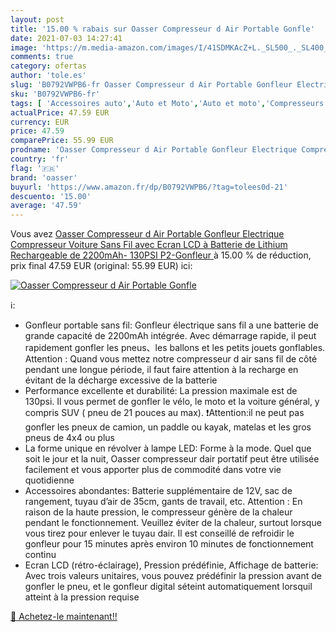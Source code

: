 ```yaml
---
layout: post
title: '15.00 % rabais sur Oasser Compresseur d Air Portable Gonfle'
date: 2021-07-03 14:27:41
image: 'https://m.media-amazon.com/images/I/41SDMKAcZ+L._SL500_._SL400_.jpg'
comments: true
category: ofertas
author: 'tole.es'
slug: 'B0792VWPB6-fr Oasser Compresseur d Air Portable Gonfleur Electrique...'
sku: 'B0792VWPB6-fr'
tags: [ 'Accessoires auto','Auto et Moto','Auto et moto','Compresseurs dair portatifs','Outils et dépannage','Outils pour pneus et roues','Pompes pour auto','oasser', ]
actualPrice: 47.59 EUR
currency: EUR
price: 47.59
comparePrice: 55.99 EUR
prodname: 'Oasser Compresseur d Air Portable Gonfleur Electrique Compresseur Voiture Sans Fil avec Ecran LCD à Batterie de Lithium Rechargeable de 2200mAh- 130PSI  P2-Gonfleur '
country: 'fr'
flag: '🇫🇷'
brand: 'oasser'
buyurl: 'https://www.amazon.fr/dp/B0792VWPB6/?tag=tolees0d-21'
descuento: '15.00'
average: '47.59'
---
```


Vous avez [Oasser Compresseur d Air Portable Gonfleur Electrique Compresseur Voiture Sans Fil avec Ecran LCD à Batterie de Lithium Rechargeable de 2200mAh- 130PSI  P2-Gonfleur ](https://www.amazon.fr/dp/B0792VWPB6/?tag=tolees0d-21)  à  15.00 % de réduction, prix final  47.59 EUR (original: 55.99 EUR) ici:

[![Oasser Compresseur d Air Portable Gonfle](https://m.media-amazon.com/images/I/41SDMKAcZ+L._SL500_._SL400_.jpg)](https://www.amazon.fr/dp/B0792VWPB6/?tag=tolees0d-21)

ℹ️:

- Gonfleur portable sans fil: Gonfleur électrique sans fil a une batterie de grande capacité de 2200mAh intégrée. Avec démarrage rapide, il peut rapidement gonfler les pneus、les ballons et les petits jouets gonflables. Attention : Quand vous mettez notre compresseur d air sans fil de côté pendant une longue période, il faut faire attention à la recharge en évitant de la décharge excessive de la batterie
- Performance excellente et durabilité: La pression maximale est de 130psi. Il vous permet de gonfler le vélo, le moto et la voiture général, y compris SUV ( pneu de 21 pouces au max). ❗Attention:il ne peut pas gonfler les pneux de camion, un paddle ou kayak, matelas et les gros pneus de 4x4 ou plus
- La forme unique en révolver à lampe LED: Forme à la mode. Quel que soit le jour et la nuit, Oasser compresseur dair portatif peut être utilisée facilement et vous apporter plus de commodité dans votre vie quotidienne
- Accessoires abondantes: Batterie supplémentaire de 12V, sac de rangement, tuyau d’air de 35cm, gants de travail, etc. Attention : En raison de la haute pression, le compresseur génère de la chaleur pendant le fonctionnement. Veuillez éviter de la chaleur, surtout lorsque vous tirez pour enlever le tuyau dair. Il est conseillé de refroidir le gonfleur pour 15 minutes après environ 10 minutes de fonctionnement continu
- Ecran LCD (rétro-éclairage), Pression prédéfinie, Affichage de batterie: Avec trois valeurs unitaires, vous pouvez prédéfinir la pression avant de gonfler le pneu, et le gonfleur digital séteint automatiquement lorsquil atteint à la pression requise

[🛒 Achetez-le maintenant!!](https://www.amazon.fr/dp/B0792VWPB6/?tag=tolees0d-21)

